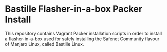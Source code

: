# Bastille Flasher-in-a-box Packer Install

This repository contains Vagrant Packer installation scripts in order to install 
a flasher-in-a-box used for safely installing the Safenet Community flavour of Manjaro Linux,
called Bastille Linux.
